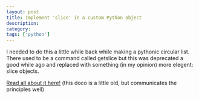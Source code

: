 ```yaml
---
layout: post
title: Implement 'slice' in a custom Python object
description: 
category:
tags: ['python']
---
```


I needed to do this a little while back while making a pythonic circular list. There used to be a command called getslice but this was deprecated a good while ago and replaced with something (in my opinion) more elegent: slice objects.



[Read all about it here!](http://docs.python.org/release/2.3/whatsnew/section-slices.html) (this doco is a little old, but communicates the principles well)